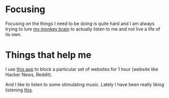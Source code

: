 # Focusing

Focusing on the things I need to be doing is quite hard and I am always trying to lure [my monkey brain](https://waitbutwhy.com/2013/10/why-procrastinators-procrastinate.html) to actually listen to me and not live a life of its own.

# Things that help me

I use [this app](https://heyfocus.com) to block a particular set of websites for 1 hour (website like Hacker News, Reddit). 

And I like to listen to some stimulating music. Lately I have been really liking listening [this](https://www.youtube.com/watch?v=kzv0sfXDEGU).